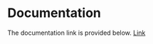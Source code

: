 # Documentation

The documentation link is provided below.
[Link](https://documenter.getpostman.com/view/37328815/2sA3s4kVqz)